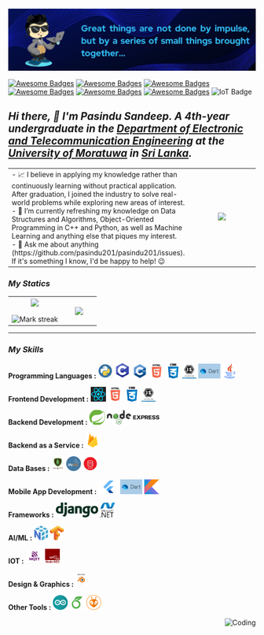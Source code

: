 ![](cover.png)
<!--[![Awesome Badges](https://img.shields.io/badge/Welcome-All-brightgreen)]()-->
[![Awesome Badges](https://img.shields.io/badge/Learn-As%20Needed-blue)]()
[![Awesome Badges](https://img.shields.io/badge/Problem-Solver-blue)]()
[![Awesome Badges](https://img.shields.io/badge/Strive-For%20Excellence-blue)]()
[![Awesome Badges](https://img.shields.io/badge/Love-Electronics-blue)]()
[![Awesome Badges](https://img.shields.io/badge/%20-Machine%20Vision-blue)]()
[![Awesome Badges](https://img.shields.io/badge/%20-Deep%20Learning-blue)]()
![IoT Badge](https://img.shields.io/badge/IoT-blue)

## *Hi there,  👋 I'm Pasindu Sandeep. A 4th-year undergraduate in the [Department of Electronic and Telecommunication Engineering](https://ent.uom.lk/) at the [University of Moratuwa](https://uom.lk/) in [Sri Lanka](https://en.wikipedia.org/wiki/Sri_Lanka).*

<table align="center">
  <tr>
    <td width="70%">
      - 📈 I believe in applying my knowledge rather than continuously learning without practical application. After graduation, I joined the industry to solve real-world problems while exploring new areas of interest.<br>
      - 🌱 I’m currently refreshing my knowledge on Data Structures and Algorithms, Object-Oriented Programming in C++ and Python, as well as Machine Learning and anything else that piques my interest. <br>
      - 💬 Ask me about anything (https://github.com/pasindu201/pasindu201/issues). If it's something I know, I'd be happy to help! 😉
    </td>
    <td width="30%" align="center">
      <p align="center"><img src="https://github.com/7oSkaaa/7oSkaaa/blob/main/Images/about_me.gif?raw=true" width="160px"></p>  
    </td>
  </tr>
</table>

### *My Statics*
<p align="center">
<table align="center">
<tr border="1" cellpadding="10">
<td width="60%" align="center">
  
  <img  align="center"  src="https://github-readme-stats.vercel.app/api?username=pasindu201&theme=tokyonight&show_icons=true&count_private=true" />
  <br></br>
  <img  title="🔥 Get streak stats for your profile at git.io/streak-stats" alt="Mark streak" src="https://github-readme-streak-stats.herokuapp.com/?user=pasindu201&theme=tokyonight&hide_border=false" /> 
</td>
<td width="40%" align="center">

  <img  align="center"  src="https://github-readme-stats.anuraghazra1.vercel.app/api/top-langs/?username=pasindu201&theme=tokyonight&hide_border=false&no-bg=true&no-frame=true&langs_count=10"/>
  
  </td>
</tr>
</table>

---

### *My Skills*

**Programming Languages   :**
<code><img height="30" src="pythonlogo.png"></code>
<code><img height="33" src="Clogo.webp"></code>
<code><img height="30" src="Cpplogo.png"></code>
<code><img height="30" src="htmllogo.png"></code>
<code><img height="30" src="csslogo.jpeg"></code>
<code><img height="30" src="javascriptlogo.jpeg"></code>
<code><img height="30" src="dartlogo.jpeg"></code>
<code><img height="30" src="javalogo.png"></code>

**Frontend Development   :**
<code><img height="30" src="react.png"></code>
<code><img height="30" src="htmllogo.png"></code>
<code><img height="30" src="csslogo.jpeg"></code>
<code><img height="30" src="javascriptlogo.jpeg"></code>

**Backend Development   :**
<code><img height="30" src="springboot.png"></code>
<code><img height="30" src="node.png"></code>
<code><img height="30" src="express.png"></code>

**Backend as a Service :**
<code><img height="30" src="firebase.png"></code>

**Data Bases           :**
<code><img height="30" src="mongodb.png"></code>
<code><img height="30" src="mysql.png"></code>
<code><img height="30" src="oracle_data_base.png"></code>

**Mobile App Development   :**
<code><img height="30" src="flutter.png"></code>
<code><img height="30" src="dartlogo.jpeg"></code>
<code><img height="30" src="kotlin.jpeg"></code>

**Frameworks   :**
<code><img height="30" src="djangologo.png"></code>
<code><img height="30" src="dotnet.jpeg"></code>

**AI/ML   :**
<code><img height="30" src="numpy.png"></code>
<code><img height="30" src="tensorflow.png"></code>

**IOT :**
<code><img height="30" src="mqtt.png"></code>
<code><img height="30" src="nodered.png"></code>

**Design & Graphics          :**
<code><img height="30" src="blender.png"></code>

**Other Tools        :**
<code><img height="30" src="arduinologo.png"></code>
<code><img height="30" src="overleaflogo.png"></code>
<code><img height="30" src="platformIo.png"></code>

<img align="right" alt="Coding" src="https://user-images.githubusercontent.com/74038190/212284100-561aa473-3905-4a80-b561-0d28506553ee.gif">

   


